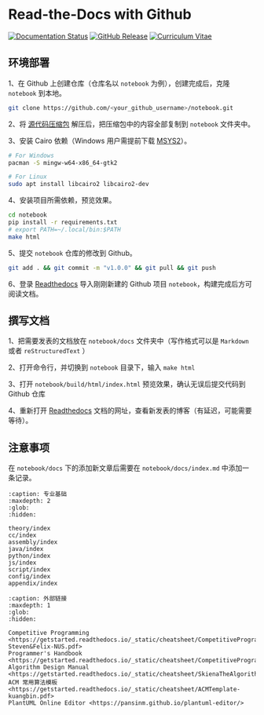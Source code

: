 # Read-the-Docs with Github

[![Documentation Status](https://readthedocs.org/projects/getstarted/badge)](https://readthedocs.org/projects/getstarted/builds)
[![GitHub Release](https://img.shields.io/github/v/release/zhyantao/getstarted)](https://github.com/zhyantao/getstarted/releases)
[![Curriculum Vitae](https://img.shields.io/badge/cv-ongoing-blue)](https://getstarted.readthedocs.io/_static/resume/cv.pdf)

## 环境部署

1、在 Github 上创建仓库（仓库名以 `notebook` 为例），创建完成后，克隆 `notebook` 到本地。

```bash
git clone https://github.com/<your_github_username>/notebook.git
```

2、将 [源代码压缩包](https://github.com/zhyantao/getstarted/archive/refs/heads/master.zip) 解压后，把压缩包中的内容全部复制到 `notebook` 文件夹中。

3、安装 Cairo 依赖（Windows 用户需提前下载 [MSYS2](./script/msys2.md)）。

```bash
# For Windows
pacman -S mingw-w64-x86_64-gtk2

# For Linux
sudo apt install libcairo2 libcairo2-dev
```

4、安装项目所需依赖，预览效果。

```bash
cd notebook
pip install -r requirements.txt
# export PATH=~/.local/bin:$PATH
make html
```

5、提交 `notebook` 仓库的修改到 Github。

```bash
git add . && git commit -m "v1.0.0" && git pull && git push
```

6、登录 [Readthedocs](https://readthedocs.org/) 导入刚刚新建的 Github 项目 `notebook`，构建完成后方可阅读文档。

## 撰写文档

1、把需要发表的文档放在 `notebook/docs` 文件夹中（写作格式可以是 `Markdown` 或者 `reStructuredText` ）

2、打开命令行，并切换到 `notebook` 目录下，输入 `make html`

3、打开 `notebook/build/html/index.html` 预览效果，确认无误后提交代码到 Github 仓库

4、重新打开 [Readthedocs](https://readthedocs.org/) 文档的网址，查看新发表的博客（有延迟，可能需要等待）。

## 注意事项

在 `notebook/docs` 下的添加新文章后需要在 `notebook/docs/index.md` 中添加一条记录。

```{toctree}
:caption: 专业基础
:maxdepth: 2
:glob:
:hidden:

theory/index
cc/index
assembly/index
java/index
python/index
js/index
script/index
config/index
appendix/index
```

```{toctree}
:caption: 外部链接
:maxdepth: 1
:glob:
:hidden:

Competitive Programming <https://getstarted.readthedocs.io/_static/cheatsheet/CompetitiveProgramming-Steven&Felix-NUS.pdf>
Programmer's Handbook <https://getstarted.readthedocs.io/_static/cheatsheet/CompetitiveProgrammer’sHandbook.pdf>
Algorithm Design Manual <https://getstarted.readthedocs.io/_static/cheatsheet/SkienaTheAlgorithmDesignManual.pdf>
ACM 常用算法模板 <https://getstarted.readthedocs.io/_static/cheatsheet/ACMTemplate-kuangbin.pdf>
PlantUML Online Editor <https://pansinm.github.io/plantuml-editor/>
```
